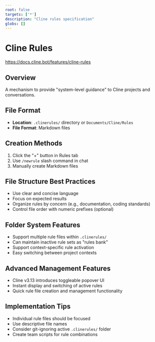 ```yaml
---
root: false
targets: ['*']
description: "Cline rules specification"
globs: []
---
```


# Cline Rules

https://docs.cline.bot/features/cline-rules

## Overview
A mechanism to provide "system-level guidance" to Cline projects and conversations.

## File Format
- **Location**: `.clinerules/` directory or `Documents/Cline/Rules`
- **File Format**: Markdown files

## Creation Methods
1. Click the "+" button in Rules tab
2. Use `/newrule` slash command in chat
3. Manually create Markdown files

## File Structure Best Practices
- Use clear and concise language
- Focus on expected results
- Organize rules by concern (e.g., documentation, coding standards)
- Control file order with numeric prefixes (optional)

## Folder System Features
- Support multiple rule files within `.clinerules/`
- Can maintain inactive rule sets as "rules bank"
- Support context-specific rule activation
- Easy switching between project contexts

## Advanced Management Features
- Cline v3.13 introduces toggleable popover UI
- Instant display and switching of active rules
- Quick rule file creation and management functionality

## Implementation Tips
- Individual rule files should be focused
- Use descriptive file names
- Consider git-ignoring active `.clinerules/` folder
- Create team scripts for rule combinations